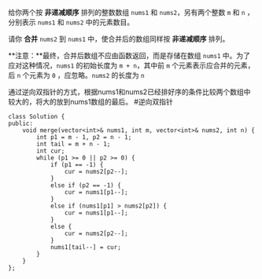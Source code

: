 给你两个按 **非递减顺序** 排列的整数数组 `nums1` 和 `nums2`，另有两个整数 `m` 和 `n` ，分别表示 `nums1` 和 `nums2` 中的元素数目。

请你 **合并** `nums2` 到 `nums1` 中，使合并后的数组同样按 **非递减顺序** 排列。

**注意：**最终，合并后数组不应由函数返回，而是存储在数组 `nums1` 中。为了应对这种情况，`nums1` 的初始长度为 `m + n`，其中前 `m` 个元素表示应合并的元素，后 `n` 个元素为 `0` ，应忽略。`nums2` 的长度为 `n`


通过逆向双指针的方式，根据nums1和nums2已经排好序的条件比较两个数组中较大的，将大的放到nums1数组的最后。  #逆向双指针

```
class Solution {
public:
    void merge(vector<int>& nums1, int m, vector<int>& nums2, int n) {
        int p1 = m - 1, p2 = n - 1;
        int tail = m + n - 1;
        int cur;
        while (p1 >= 0 || p2 >= 0) {
            if (p1 == -1) {
                cur = nums2[p2--];
            }
            else if (p2 == -1) {
                cur = nums1[p1--];
            }
            else if (nums1[p1] > nums2[p2]) {
                cur = nums1[p1--];
            }
            else {
                cur = nums2[p2--];
            }
            nums1[tail--] = cur;
        }
    }
};
```
